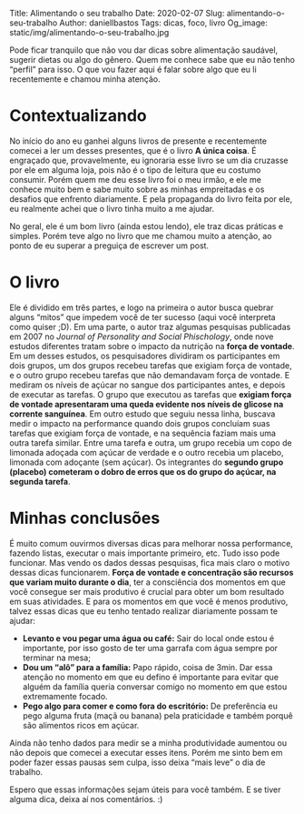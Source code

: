 Title: Alimentando o seu trabalho
Date: 2020-02-07
Slug: alimentando-o-seu-trabalho
Author: daniellbastos
Tags: dicas, foco, livro
Og_image: static/img/alimentando-o-seu-trabalho.jpg

Pode ficar tranquilo que não vou dar dicas sobre alimentação saudável, sugerir dietas ou algo do gênero. Quem me conhece sabe que eu não tenho “perfil” para isso.
O que vou fazer aqui é falar sobre algo que eu li recentemente e chamou minha atenção.

# Contextualizando
No início do ano eu ganhei alguns livros de presente e recentemente comecei a ler um desses presentes, que é o livro **A única coisa**.
É engraçado que, provavelmente, eu ignoraria esse livro se um dia cruzasse por ele em alguma loja, pois não é o tipo de leitura que eu costumo consumir. Porém quem me deu esse livro foi o meu irmão, e ele me conhece muito bem e sabe muito sobre as minhas empreitadas e os desafios que enfrento diariamente. E pela propaganda do livro feita por ele, eu realmente achei que o livro tinha muito a me ajudar.

No geral, ele é um bom livro (ainda estou lendo), ele traz dicas práticas e simples. Porém teve algo no livro que me chamou muito a atenção, ao ponto de eu superar a preguiça de escrever um post.

# O livro
Ele é dividido em três partes, e logo na primeira o autor busca quebrar alguns “mitos” que impedem você de ter sucesso (aqui você interpreta como quiser ;D). Em uma parte, o autor traz algumas pesquisas publicadas em 2007 no *Journal of Personality and Social Phischology*, onde nove estudos diferentes tratam sobre o impacto da nutrição na **força de vontade**. Em um desses estudos, os pesquisadores dividiram os participantes em dois grupos, um dos grupos recebeu tarefas que exigiam força de vontade, e o outro grupo recebeu tarefas que não demandavam força de vontade. E mediram os níveis de açúcar no sangue dos participantes antes, e depois de executar as tarefas.
O grupo que executou as tarefas que **exigiam força de vontade apresentaram uma queda evidente nos níveis de glicose na corrente sanguínea**.
Em outro estudo que seguiu nessa linha, buscava medir o impacto na performance quando dois grupos concluíam suas tarefas que exigiam força de vontade, e na sequência faziam mais uma outra tarefa similar. Entre uma tarefa e outra, um grupo recebia um copo de limonada adoçada com açúcar de verdade e o outro recebia um placebo, limonada com adoçante (sem açúcar).
Os integrantes do **segundo grupo (placebo) cometeram o dobro de erros que os do grupo do açúcar, na segunda tarefa**.

# Minhas conclusões
É muito comum ouvirmos diversas dicas para melhorar nossa performance, fazendo listas, executar o mais importante primeiro, etc. Tudo isso pode funcionar. Mas vendo os dados dessas pesquisas, fica mais claro o motivo dessas dicas funcionarem.
**Força de vontade e concentração são recursos que variam muito durante o dia**, ter a consciência dos momentos em que você consegue ser mais produtivo é crucial para obter um bom resultado em suas atividades. E para os momentos em que você é menos produtivo, talvez essas dicas que eu tenho tentado realizar diariamente possam te ajudar:

* **Levanto e vou pegar uma água ou café:** Sair do local onde estou é importante, por isso gosto de ter uma garrafa com água sempre por terminar na mesa;
* **Dou um “alô” para a família:** Papo rápido, coisa de 3min. Dar essa atenção no momento em que eu defino é importante para evitar que alguém da família queria conversar comigo no momento em que estou extremamente focado.
* **Pego algo para comer e como fora do escritório:** De preferência eu pego alguma fruta (maçã ou banana) pela praticidade e também porquê são alimentos ricos em açúcar.

Ainda não tenho dados para medir se a minha produtividade aumentou ou não depois que comecei a executar esses itens. Porém me sinto bem em poder fazer essas pausas sem culpa, isso deixa “mais leve” o dia de trabalho.

Espero que essas informações sejam úteis para você também. E se tiver alguma dica, deixa aí nos comentários. :) 
